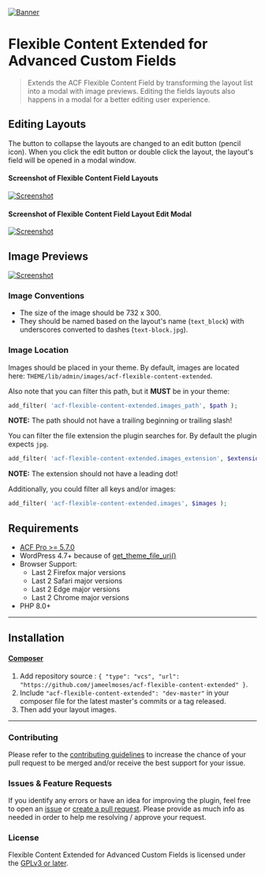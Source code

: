 [![Banner](.wordpress.org/banner-1544x500.jpg)](#)

# Flexible Content Extended for Advanced Custom Fields

> Extends the ACF Flexible Content Field by transforming the layout list into a modal with image previews. Editing the fields layouts also happens in a modal for a better editing user experience.

## Editing Layouts

The button to collapse the layouts are changed to an edit button (pencil icon). When you click the edit button or double click the layout, the layout's field will be opened in a modal window.

#### Screenshot of Flexible Content Field Layouts
[![Screenshot](.wordpress.org/screenshot-2.jpg)](#)


#### Screenshot of Flexible Content Field Layout Edit Modal
[![Screenshot](.wordpress.org/screenshot-3.jpg)](#)

## Image Previews

[![Screenshot](.wordpress.org/screenshot-1.jpg)](#)

### Image Conventions

* The size of the image should be 732 x 300.
* They should be named based on the layout's name (`text_block`) with underscores converted to dashes (`text-block.jpg`).

### Image Location

Images should be placed in your theme. By default, images are located here: `THEME/lib/admin/images/acf-flexible-content-extended`.

Also note that you can filter this path, but it **MUST** be in your theme:

```php
add_filter( 'acf-flexible-content-extended.images_path', $path );
```

**NOTE:** The path should not have a trailing beginning or trailing slash!

You can filter the file extension the plugin searches for. By default the plugin expects `jpg`.

```php
add_filter( 'acf-flexible-content-extended.images_extension', $extension );
```

**NOTE:** The extension should not have a leading dot!

Additionally, you could filter all keys and/or images:

```php
add_filter( 'acf-flexible-content-extended.images', $images );
```

## Requirements

- [ACF Pro >= 5.7.0](https://www.advancedcustomfields.com/)
- WordPress 4.7+ because of [get_theme_file_uri()](https://developer.wordpress.org/reference/functions/get_theme_file_uri)
- Browser Support:
  - Last 2 Firefox major versions
  - Last 2 Safari major versions
  - Last 2 Edge major versions
  - Last 2 Chrome major versions
- PHP 8.0+


---


## Installation

#### [Composer](http://composer.rarst.net/)

1. Add repository source : `{ "type": "vcs", "url": "https://github.com/jameelmoses/acf-flexible-content-extended" }`.
2. Include `"acf-flexible-content-extended": "dev-master"` in your composer file for the latest master's commits or a tag released.
3. Then add your layout images.


---


### Contributing

Please refer to the [contributing guidelines](.github/CONTRIBUTING.md) to increase the chance of your pull request to be merged and/or receive the best support for your issue.

### Issues & Feature Requests

If you identify any errors or have an idea for improving the plugin, feel free to open an [issue](../../issues/new) or [create a pull request](../../compare). Please provide as much info as needed in order to help me resolving / approve your request.

### License

Flexible Content Extended for Advanced Custom Fields is licensed under the [GPLv3 or later](LICENSE.md).
